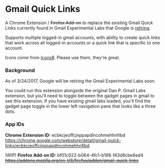 # Gmail Quick Links

A Chrome Extension / ~~Firefox Add-on~~ to replace the existing Gmail Quick Links currently found in Gmail Experimental Labs that Google is [retiring](https://gsuiteupdates.googleblog.com/2017/03/updates-in-g-suite-to-streamline-hangouts-and-gmail.html).

Supports multiple logged-in gmail accounts, with ability to create quick links that work across all logged-in accounts or a quick link that is specific to one account.

Icons come from  [Icons8](https://icons8.com/icon/12610/add-link-filled).  Please use them, they're great.

### Background

As of 3/24/2017, Google will be retiring the Gmail Experimental Labs soon.

You could run this extension alongside the original Dan P. Gmail Labs extension, but you'll need to toggle between the gadget pages in gmail to see this extension.  If you have existing gmail labs loaded, you'll find the gadget page toggle in the lower left navigation pane that looks like a three dots.

### App IDs

**Chrome Extension ID:** ecbkcjeoffcjnppapdlncohmehhnfibd
https://chrome.google.com/webstore/detail/gmail-quick-links/ecbkcjeoffcjnppapdlncohmehhnfibd

(WIP) **Firefox Add-on ID:** bf01c022-b064-4fc1-b198-f43d8cbe6ed4
~~https://addons.mozilla.org/en-US/firefox/addon/gmail-quick-links~~

